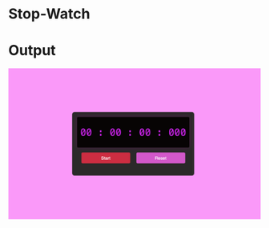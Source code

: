 # Stop-Watch

# Output

![Screenshot 2023-10-11 194011](https://github.com/thetahmeed/Stop-Watch/blob/main/screenshot-01.png)
